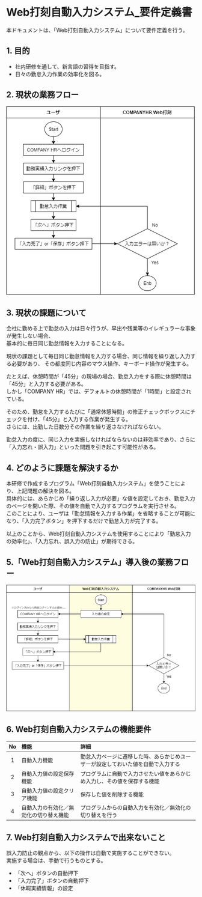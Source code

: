 # Web打刻自動入力システム_要件定義書

本ドキュメントは、「Web打刻自動入力システム」について要件定義を行う。

## 1. 目的

+ 社内研修を通して、新言語の習得を目指す。
+ 日々の勤怠入力作業の効率化を図る。

## 2. 現状の業務フロー

![image](業務フロー(before).png)

## 3. 現状の課題について

会社に勤める上で勤怠の入力は日々行うが、早出や残業等のイレギュラーな事象が発生しない場合、  
基本的に毎日同じ勤怠情報を入力することになる。  

現状の課題として毎日同じ勤怠情報を入力する場合、同じ情報を繰り返し入力する必要があり、
その都度同じ内容のマウス操作、キーボード操作が発生する。  

たとえば、休憩時間が「45分」の現場の場合、勤怠入力をする際に休憩時間は「45分」と入力する必要がある。  
しかし「COMPANY HR」では、デフォルトの休憩時間が「1時間」と設定されている。  

そのため、勤怠を入力するたびに「通常休憩時間」の修正チェックボックスにチェックを付け、「45分」と入力する作業が発生する。  
さらには、出勤した日数分その作業を繰り返さなければならない。

勤怠入力の度に、同じ入力を実施しなければならないのは非効率であり、さらに「入力忘れ・誤入力」といった問題を引き起こす可能性がある。

## 4. どのように課題を解決するか

本研修で作成するプログラム「Web打刻自動入力システム」を使うことにより、上記問題の解決を図る。  
具体的には、あらかじめ「繰り返し入力が必要」な値を設定しておき、勤怠入力のページを開いた際、その値を自動で入力するプログラムを実行させる。  
このことにより、ユーザは「勤怠情報を入力する作業」を省略することが可能になり、「入力完了ボタン」を押下するだけで勤怠入力が完了する。

以上のことから、Web打刻自動入力システムを使用することにより「勤怠入力の効率化」、「入力忘れ、誤入力の防止」が期待できる。

## 5.「Web打刻自動入力システム」導入後の業務フロー

![image](業務フロー(after).png)

## 6. Web打刻自動入力システムの機能要件

|No |機能                                  |詳細                                                                            |
|:-:|:-------------------------------------|:-------------------------------------------------------------------------------|
| 1 |自動入力機能                          |勤怠入力ページに遷移した時、あらかじめユーザーが設定しておいた値を自動で入力する|
| 2 |自動入力値の設定保存機能              |プログラムに自動で入力させたい値をあらかじめ入力し、その値を保存する機能        |
| 3 |自動入力値の設定クリア機能            |保存した値を削除する機能                                                        |
| 4 |自動入力の有効化／無効化の切り替え機能|プログラムからの自動入力を有効化／無効化の切り替えを行う                        |

## 7. Web打刻自動入力システムで出来ないこと

誤入力防止の観点から、以下の操作は自動で実施することができない。  
実施する場合は、手動で行うものとする。  

+ 「次へ」ボタンの自動押下 
+ 「入力完了」ボタンの自動押下
+ 「休暇実績情報」の設定
